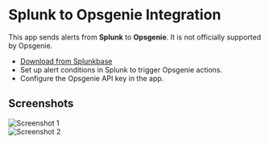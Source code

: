 # Splunk to Opsgenie Integration

This app sends alerts from **Splunk** to **Opsgenie**. It is not officially supported by Opsgenie.

- [Download from Splunkbase](https://splunkbase.splunk.com/app/7514)
- Set up alert conditions in Splunk to trigger Opsgenie actions.
- Configure the Opsgenie API key in the app.

## Screenshots

![Screenshot 1](https://github.com/user-attachments/assets/fd29798d-c532-4e7b-a7ca-76bbc9a77c09)  
![Screenshot 2](https://github.com/user-attachments/assets/96610960-5db1-4300-b330-3112b2bc7376)

